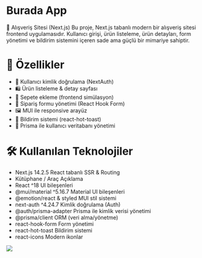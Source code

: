 # Burada App

🛒 Alışveriş Sitesi (Next.js)
Bu proje, Next.js tabanlı modern bir alışveriş sitesi frontend uygulamasıdır. Kullanıcı girişi, ürün listeleme, ürün detayları, form yönetimi ve bildirim sistemini içeren sade ama güçlü bir mimariye sahiptir.

# 🚀 Özellikler

- 👤 Kullanıcı kimlik doğrulama (NextAuth)
- 🛍️ Ürün listeleme & detay sayfası
- 🧾 Sepete ekleme (frontend simülasyon)
- 📝 Sipariş formu yönetimi (React Hook Form)
- 🖼️ MUI ile responsive arayüz
- 🔔 Bildirim sistemi (react-hot-toast)
- 🧠 Prisma ile kullanıcı veritabanı yönetimi

# 🛠️ Kullanılan Teknolojiler
- Next.js 14.2.5	React tabanlı SSR & Routing
- Kütüphane / Araç	Açıklama
- React ^18	UI bileşenleri
- @mui/material ^5.16.7	Material UI bileşenleri
- @emotion/react & styled	MUI stil sistemi
- next-auth ^4.24.7	Kimlik doğrulama (Auth)
- @auth/prisma-adapter	Prisma ile kimlik verisi yönetimi
- @prisma/client	ORM (veri alma/yönetme)
- react-hook-form	Form yönetimi
- react-hot-toast	Bildirim sistemi
- react-icons	Modern ikonlar

<img src='Burada.gif' />

